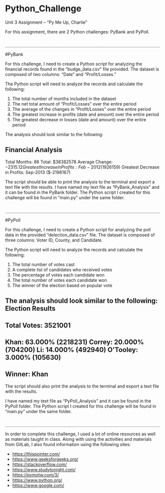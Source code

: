 # Python_Challenge

Unit 3 Assignment – “Py Me Up, Charlie”

For this assignment, there are 2 Python challenges: PyBank and PyPoll. 

		_______________________________________________________________________________________________________		


#PyBank

For this challenge, I need to create a Python script for analyzing the financial records found in the “budge_data.csv” file provided. The dataset is composed of two columns: “Date” and “Profit/Losses.”

The Python script will need to analyze the records and calculate the following:

1.	The total number of months included in the dataset
2.	The net total amount of “Profit/Losses” over the entire period
3.	The average of the changes in “Profit/Losses” over the entire period
4.	The greatest increase in profits (date and amount) over the entire period
5.	The greatest decrease in losses (date and amount) over the entire period

The analysis should look similar to the following:

Financial Analysis
----------------------------
Total Months: 86
Total: $38382578
Average  Change: $-2315.12
Greatest Increase in Profits: Feb-2012 ($1926159)
Greatest Decrease in Profits: Sep-2013 ($-2196167)

The script should be able to print the analysis to the terminal and export a text file with the results. I have named my text file as “PyBank_Analysis” and it can be found in the PyBank folder. The Python script I created for this challenge will be found in “main.py” under the same folder.

		_______________________________________________________________________________________________________				
      
      
#PyPoll

For this challenge, I need to create a Python script for analyzing the poll data in the provided “delection_data.csv” file. The dataset is composed of three columns: Voter ID, County, and Candidate.

The Python script will need to analyze the records and calculate the following:

1.	The total number of votes cast
2.	A complete list of candidates who received votes
3.	The percentage of votes each candidate won
4.	The total number of votes each candidate won
5.	The winner of the election based on popular vote

The analysis should look similar to the following:
Election Results
-------------------------
Total Votes: 3521001
-------------------------
Khan: 63.000% (2218231)
Correy: 20.000% (704200)
Li: 14.000% (492940)
O'Tooley: 3.000% (105630)
-------------------------
Winner: Khan
-------------------------

The script should also print the analysis to the terminal and export a text file with the results.

I have named my text file as “PyPoll_Analysis” and it can be found in the PyPoll folder. The Python script I created for this challenge will be found in “main.py” under the same folder.

		_______________________________________________________________________________________________________		


In order to complete this challenge, I used a lot of online resources as well as materials taught in class. Along with using the activities and materials from GitLab, I also found information using the following sites:

-	https://thispointer.com/
-	https://www.geeksforgeeks.org/
-	https://stackoverflow.com/
-	https://www.studytonight.com/
-	https://pymotw.com/3/
-	https://www.python.org/
-	https://www.google.com/

